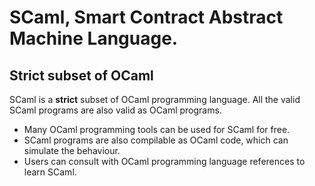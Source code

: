 # SCaml, Smart Contract Abstract Machine Language.

## Strict subset of OCaml

SCaml is a **strict** subset of OCaml programming language.
All the valid SCaml programs are also valid as OCaml programs.

* Many OCaml programming tools can be used for SCaml for free.
* SCaml programs are also compilable as OCaml code, which can simulate the behaviour.
* Users can consult with OCaml programming language references to learn SCaml.

